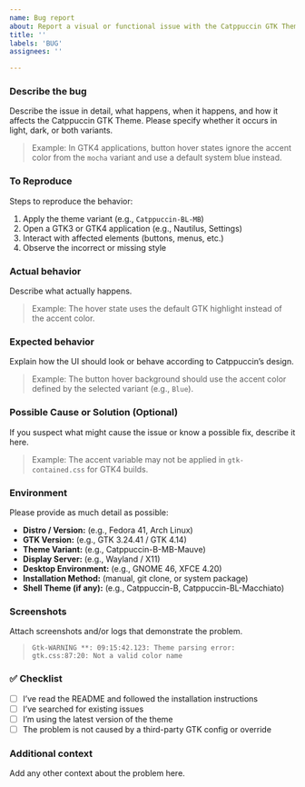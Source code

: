 ```yaml
---
name: Bug report
about: Report a visual or functional issue with the Catppuccin GTK Theme
title: ''
labels: 'BUG'
assignees: ''

---
```


### Describe the bug
Describe the issue in detail, what happens, when it happens, and how it affects the Catppuccin GTK Theme.
Please specify whether it occurs in light, dark, or both variants.

> Example:
> In GTK4 applications, button hover states ignore the accent color from the `mocha` variant and use a default system blue instead.

### To Reproduce
Steps to reproduce the behavior:
1. Apply the theme variant (e.g., `Catppuccin-BL-MB`)
2. Open a GTK3 or GTK4 application (e.g., Nautilus, Settings)
3. Interact with affected elements (buttons, menus, etc.)
4. Observe the incorrect or missing style

### Actual behavior
Describe what actually happens.

> Example:
> The hover state uses the default GTK highlight instead of the accent color.

### Expected behavior
Explain how the UI should look or behave according to Catppuccin’s design.

> Example:
> The button hover background should use the accent color defined by the selected variant (e.g., `Blue`).

### Possible Cause or Solution (Optional)

If you suspect what might cause the issue or know a possible fix, describe it here.

> Example:
> The accent variable may not be applied in `gtk-contained.css` for GTK4 builds.

### Environment
Please provide as much detail as possible:

- **Distro / Version:** (e.g., Fedora 41, Arch Linux)
- **GTK Version:** (e.g., GTK 3.24.41 / GTK 4.14)
- **Theme Variant:** (e.g., Catppuccin-B-MB-Mauve)
- **Display Server:** (e.g., Wayland / X11)
- **Desktop Environment:** (e.g., GNOME 46, XFCE 4.20)
- **Installation Method:** (manual, git clone, or system package)
- **Shell Theme (if any):** (e.g., Catppuccin-B, Catppuccin-BL-Macchiato)

### Screenshots
Attach screenshots and/or logs that demonstrate the problem.

> ```
> Gtk-WARNING **: 09:15:42.123: Theme parsing error: gtk.css:87:20: Not a valid color name
> ```

### ✅ Checklist

- [ ] I’ve read the README and followed the installation instructions
- [ ] I’ve searched for existing issues
- [ ] I’m using the latest version of the theme
- [ ] The problem is not caused by a third-party GTK config or override

### Additional context
Add any other context about the problem here.
